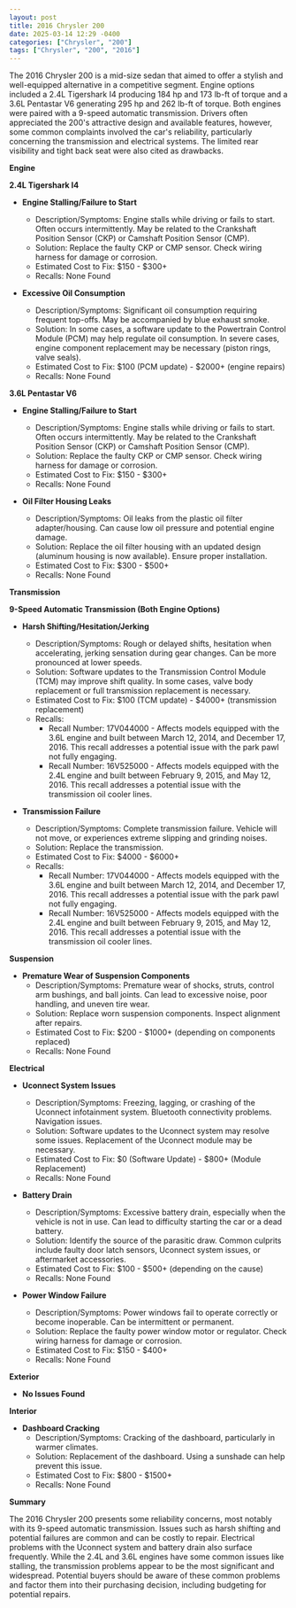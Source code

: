 ```yaml
---
layout: post
title: 2016 Chrysler 200
date: 2025-03-14 12:29 -0400
categories: ["Chrysler", "200"]
tags: ["Chrysler", "200", "2016"]
---
```

The 2016 Chrysler 200 is a mid-size sedan that aimed to offer a stylish and well-equipped alternative in a competitive segment. Engine options included a 2.4L Tigershark I4 producing 184 hp and 173 lb-ft of torque and a 3.6L Pentastar V6 generating 295 hp and 262 lb-ft of torque. Both engines were paired with a 9-speed automatic transmission. Drivers often appreciated the 200's attractive design and available features, however, some common complaints involved the car's reliability, particularly concerning the transmission and electrical systems. The limited rear visibility and tight back seat were also cited as drawbacks.

**Engine**

**2.4L Tigershark I4**
*   **Engine Stalling/Failure to Start**
    *   Description/Symptoms: Engine stalls while driving or fails to start. Often occurs intermittently. May be related to the Crankshaft Position Sensor (CKP) or Camshaft Position Sensor (CMP).
    *   Solution: Replace the faulty CKP or CMP sensor. Check wiring harness for damage or corrosion.
    *   Estimated Cost to Fix: $150 - $300+
    *   Recalls: None Found

*   **Excessive Oil Consumption**
    *   Description/Symptoms: Significant oil consumption requiring frequent top-offs. May be accompanied by blue exhaust smoke.
    *   Solution: In some cases, a software update to the Powertrain Control Module (PCM) may help regulate oil consumption. In severe cases, engine component replacement may be necessary (piston rings, valve seals).
    *   Estimated Cost to Fix: $100 (PCM update) - $2000+ (engine repairs)
    *   Recalls: None Found

**3.6L Pentastar V6**

*   **Engine Stalling/Failure to Start**
    *   Description/Symptoms: Engine stalls while driving or fails to start. Often occurs intermittently. May be related to the Crankshaft Position Sensor (CKP) or Camshaft Position Sensor (CMP).
    *   Solution: Replace the faulty CKP or CMP sensor. Check wiring harness for damage or corrosion.
    *   Estimated Cost to Fix: $150 - $300+
    *   Recalls: None Found

*   **Oil Filter Housing Leaks**
    *   Description/Symptoms: Oil leaks from the plastic oil filter adapter/housing. Can cause low oil pressure and potential engine damage.
    *   Solution: Replace the oil filter housing with an updated design (aluminum housing is now available). Ensure proper installation.
    *   Estimated Cost to Fix: $300 - $500+
    *   Recalls: None Found

**Transmission**

**9-Speed Automatic Transmission (Both Engine Options)**

*   **Harsh Shifting/Hesitation/Jerking**
    *   Description/Symptoms: Rough or delayed shifts, hesitation when accelerating, jerking sensation during gear changes. Can be more pronounced at lower speeds.
    *   Solution: Software updates to the Transmission Control Module (TCM) may improve shift quality. In some cases, valve body replacement or full transmission replacement is necessary.
    *   Estimated Cost to Fix: $100 (TCM update) - $4000+ (transmission replacement)
    *   Recalls:
        *   Recall Number: 17V044000 - Affects models equipped with the 3.6L engine and built between March 12, 2014, and December 17, 2016. This recall addresses a potential issue with the park pawl not fully engaging.
        *   Recall Number: 16V525000 - Affects models equipped with the 2.4L engine and built between February 9, 2015, and May 12, 2016. This recall addresses a potential issue with the transmission oil cooler lines.

*   **Transmission Failure**
    *   Description/Symptoms: Complete transmission failure. Vehicle will not move, or experiences extreme slipping and grinding noises.
    *   Solution: Replace the transmission.
    *   Estimated Cost to Fix: $4000 - $6000+
    *   Recalls:
        *   Recall Number: 17V044000 - Affects models equipped with the 3.6L engine and built between March 12, 2014, and December 17, 2016. This recall addresses a potential issue with the park pawl not fully engaging.
        *   Recall Number: 16V525000 - Affects models equipped with the 2.4L engine and built between February 9, 2015, and May 12, 2016. This recall addresses a potential issue with the transmission oil cooler lines.

**Suspension**

*   **Premature Wear of Suspension Components**
    *   Description/Symptoms: Premature wear of shocks, struts, control arm bushings, and ball joints. Can lead to excessive noise, poor handling, and uneven tire wear.
    *   Solution: Replace worn suspension components. Inspect alignment after repairs.
    *   Estimated Cost to Fix: $200 - $1000+ (depending on components replaced)
    *   Recalls: None Found

**Electrical**

*   **Uconnect System Issues**
    *   Description/Symptoms: Freezing, lagging, or crashing of the Uconnect infotainment system. Bluetooth connectivity problems. Navigation issues.
    *   Solution: Software updates to the Uconnect system may resolve some issues. Replacement of the Uconnect module may be necessary.
    *   Estimated Cost to Fix: $0 (Software Update) - $800+ (Module Replacement)
    *   Recalls: None Found

*   **Battery Drain**
    *   Description/Symptoms: Excessive battery drain, especially when the vehicle is not in use. Can lead to difficulty starting the car or a dead battery.
    *   Solution: Identify the source of the parasitic draw. Common culprits include faulty door latch sensors, Uconnect system issues, or aftermarket accessories.
    *   Estimated Cost to Fix: $100 - $500+ (depending on the cause)
    *   Recalls: None Found

*   **Power Window Failure**
    *   Description/Symptoms: Power windows fail to operate correctly or become inoperable. Can be intermittent or permanent.
    *   Solution: Replace the faulty power window motor or regulator. Check wiring harness for damage or corrosion.
    *   Estimated Cost to Fix: $150 - $400+
    *   Recalls: None Found

**Exterior**

*   **No Issues Found**

**Interior**

*   **Dashboard Cracking**
    *   Description/Symptoms: Cracking of the dashboard, particularly in warmer climates.
    *   Solution: Replacement of the dashboard. Using a sunshade can help prevent this issue.
    *   Estimated Cost to Fix: $800 - $1500+
    *   Recalls: None Found

**Summary**

The 2016 Chrysler 200 presents some reliability concerns, most notably with its 9-speed automatic transmission. Issues such as harsh shifting and potential failures are common and can be costly to repair. Electrical problems with the Uconnect system and battery drain also surface frequently. While the 2.4L and 3.6L engines have some common issues like stalling, the transmission problems appear to be the most significant and widespread. Potential buyers should be aware of these common problems and factor them into their purchasing decision, including budgeting for potential repairs.

